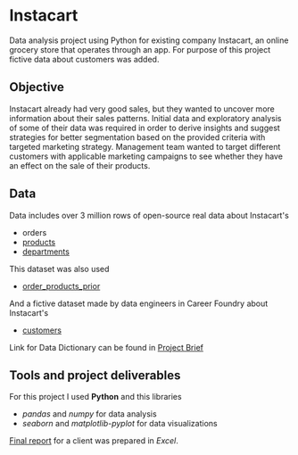 # Instacart
Data analysis project using Python for existing company Instacart, an online grocery store that operates through an app. For purpose of this project fictive data about customers was added.

## Objective
Instacart already had very good sales, but they wanted to uncover more information about their sales patterns. Initial data and exploratory analysis of some of their data was required in order
to derive insights and suggest strategies for better segmentation based on the provided criteria with targeted marketing strategy. Management team wanted to target different customers with applicable marketing campaigns to see whether they have an effect on the sale of their products.

## Data
Data includes over 3 million rows of open-source real data about Instacart's 
 * orders
 * [products](https://s3.amazonaws.com/coach-courses-us/public/courses/data-immersion/A4/A4_Data_Assets/4.3_orders_products.zip)
 * [departments](https://s3.amazonaws.com/coach-courses-us/public/courses/data-immersion/A4/A4_Data_Assets/4.4_departments.zip)

This dataset was also used
 * [order_products_prior](https://s3.amazonaws.com/coach-courses-us/public/courses/data-immersion/A4/A4_Data_Assets/4.6_orders_products_prior.zip)

And a fictive dataset made by data engineers in Career Foundry about Instacart's
 * [customers](https://s3.amazonaws.com/coach-courses-us/public/courses/data-immersion/A4/A4_Data_Assets/customers.zip)

Link for Data Dictionary can be found in [Project Brief](/Project-Management/Project-Brief.pdf)

## Tools and project deliverables
For this project I used **Python** and this libraries
 * *pandas* and *numpy* for data analysis
 * *seaborn* and *matplotlib-pyplot* for data visualizations

[Final report](/Send-to-Client/Final-Report.xlsx) for a client was prepared in *Excel*.
